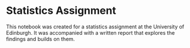 # Statistics Assignment
This notebook was created for a statistics assignment at the University of Edinburgh. 
It was accompanied with a written report that explores the findings and builds on them.
